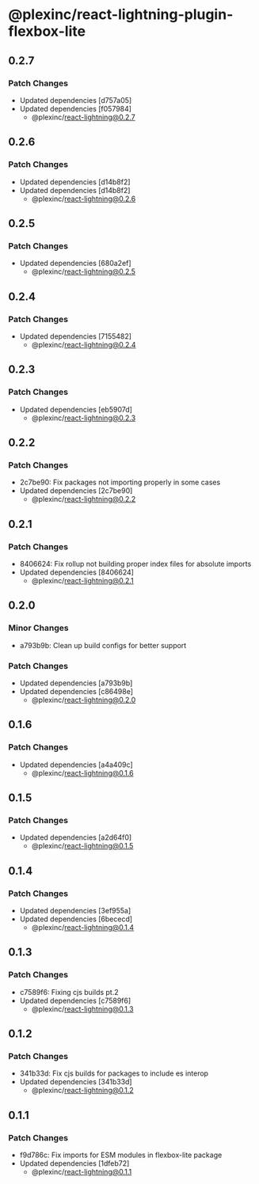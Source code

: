 # @plexinc/react-lightning-plugin-flexbox-lite

## 0.2.7

### Patch Changes

- Updated dependencies [d757a05]
- Updated dependencies [f057984]
  - @plexinc/react-lightning@0.2.7

## 0.2.6

### Patch Changes

- Updated dependencies [d14b8f2]
- Updated dependencies [d14b8f2]
  - @plexinc/react-lightning@0.2.6

## 0.2.5

### Patch Changes

- Updated dependencies [680a2ef]
  - @plexinc/react-lightning@0.2.5

## 0.2.4

### Patch Changes

- Updated dependencies [7155482]
  - @plexinc/react-lightning@0.2.4

## 0.2.3

### Patch Changes

- Updated dependencies [eb5907d]
  - @plexinc/react-lightning@0.2.3

## 0.2.2

### Patch Changes

- 2c7be90: Fix packages not importing properly in some cases
- Updated dependencies [2c7be90]
  - @plexinc/react-lightning@0.2.2

## 0.2.1

### Patch Changes

- 8406624: Fix rollup not building proper index files for absolute imports
- Updated dependencies [8406624]
  - @plexinc/react-lightning@0.2.1

## 0.2.0

### Minor Changes

- a793b9b: Clean up build configs for better support

### Patch Changes

- Updated dependencies [a793b9b]
- Updated dependencies [c86498e]
  - @plexinc/react-lightning@0.2.0

## 0.1.6

### Patch Changes

- Updated dependencies [a4a409c]
  - @plexinc/react-lightning@0.1.6

## 0.1.5

### Patch Changes

- Updated dependencies [a2d64f0]
  - @plexinc/react-lightning@0.1.5

## 0.1.4

### Patch Changes

- Updated dependencies [3ef955a]
- Updated dependencies [6bececd]
  - @plexinc/react-lightning@0.1.4

## 0.1.3

### Patch Changes

- c7589f6: Fixing cjs builds pt.2
- Updated dependencies [c7589f6]
  - @plexinc/react-lightning@0.1.3

## 0.1.2

### Patch Changes

- 341b33d: Fix cjs builds for packages to include es interop
- Updated dependencies [341b33d]
  - @plexinc/react-lightning@0.1.2

## 0.1.1

### Patch Changes

- f9d786c: Fix imports for ESM modules in flexbox-lite package
- Updated dependencies [1dfeb72]
  - @plexinc/react-lightning@0.1.1
